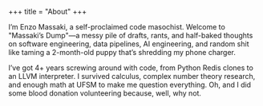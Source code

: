 +++ 
title = "About" 
+++

I’m Enzo Massaki, a self-proclaimed code masochist. Welcome to "Massaki’s Dump"—a messy pile of drafts, rants, and half-baked thoughts on software engineering, data pipelines, AI engineering, and random shit like taming a 2-month-old puppy that’s shredding my phone charger. 

I’ve got 4+ years screwing around with code, from Python Redis clones to an LLVM interpreter. I survived calculus, complex number theory research, and enough math at UFSM to make me question everything. Oh, and I did some blood donation volunteering because, well, why not. 
